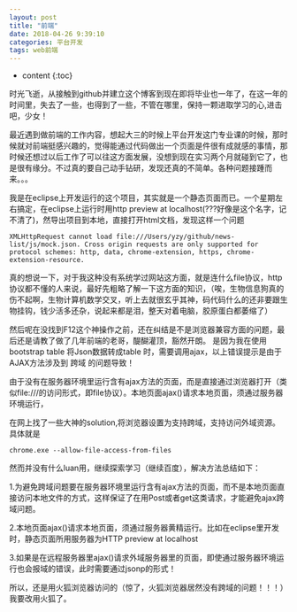 ```yaml
---
layout: post
title: "前端"
date: 2018-04-26 9:39:10
categories: 平台开发
tags: web前端
---
```


* content
{:toc}


时光飞逝，从接触到github并建立这个博客到现在即将毕业也一年了，在这一年的时间里，失去了一些，也得到了一些，不管在哪里，保持一颗进取学习的心,进击吧，少女！

最近遇到做前端的工作内容，想起大三的时候上平台开发这门专业课的时候，那时候就对前端挺感兴趣的，觉得能通过代码做出一个页面是件很有成就感的事情，那时候还想过以后工作了可以往这方面发展，没想到现在实习两个月就碰到它了，也是很有缘分。不过真的要自己动手钻研，发现还真的不简单。各种问题接踵而来。。。














我是在eclipse上开发运行的这个项目，其实就是一个静态页面而已。一个星期左右搞定，在eclipse上运行时用http preview at localhost(???好像是这个名字，记不清了)，然导出项目到本地，直接打开html文档，发现这样一个问题
```
XMLHttpRequest cannot load file:///Users/yzy/github/news-list/js/mock.json. Cross origin requests are only supported for protocol schemes: http, data, chrome-extension, https, chrome-extension-resource.
```
真的想说一下，对于我这种没有系统学过网站这方面，就是连什么file协议，http协议都不懂的人来说，最好先粗略了解一下这方面的知识，（唉，生物信息狗真的伤不起啊，生物计算机数学交叉，听上去就很玄乎其神，码代码什么的还非要跟生物挂钩，钱少活多还杂，说起来都是泪，整天对着电脑，胶原蛋白都萎缩了）

然后呢在没找到F12这个神操作之前，还在纠结是不是浏览器兼容方面的问题，最后还是请教了做了几年前端的老哥，醍醐灌顶，豁然开朗。
是因为我在使用bootstrap table 将Json数据转成table 时，需要调用ajax，以上错误提示是由于AJAX方法涉及到 跨域 的问题导致！

由于没有在服务器环境里运行含有ajax方法的页面，而是直接通过浏览器打开（类似file:///的访问形式，即file协议）。本地页面ajax()请求本地页面，须通过服务器环境运行，

在网上找了一些大神的solution,将浏览器设置为支持跨域，支持访问外域资源。具体就是
```
chrome.exe --allow-file-access-from-files
```
然而并没有什么luan用，继续探索学习（继续百度），解决方法总结如下：

1.为避免跨域问题要在服务器环境里运行含有ajax方法的页面，而不是本地页面直接访问本地文件的方式，这样保证了在用Post或者get这类请求，才能避免ajax跨域问题。

2.本地页面ajax()请求本地页面，须通过服务器黄精运行。比如在eclipse里开发时，静态页面所用服务器为HTTP preview at localhost

3.如果是在远程服务器里ajax()请求外域服务器里的页面，即使通过服务器环境运行也会报域的错误，此时需要通过jsonp的形式！

所以，还是用火狐浏览器访问的（惊了，火狐浏览器居然没有跨域的问题！！！）我要改用火狐了。